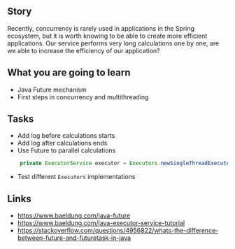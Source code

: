 ## Story
Recently, concurrency is rarely used in applications in the Spring ecosystem, but it is worth knowing to be able to create more efficient applications.
Our service performs very long calculations one by one, are we able to increase the efficiency of our application?

## What you are going to learn
- Java Future mechanism
- First steps in concurrency and multithreading

## Tasks
- Add log before calculations starts
- Add log after calculations ends
- Use Future to parallel calculations
```java
    private ExecutorService executor = Executors.newSingleThreadExecutor();
```
- Test different `Executors` implementations


## Links
- https://www.baeldung.com/java-future
- https://www.baeldung.com/java-executor-service-tutorial
- https://stackoverflow.com/questions/4956822/whats-the-difference-between-future-and-futuretask-in-java
